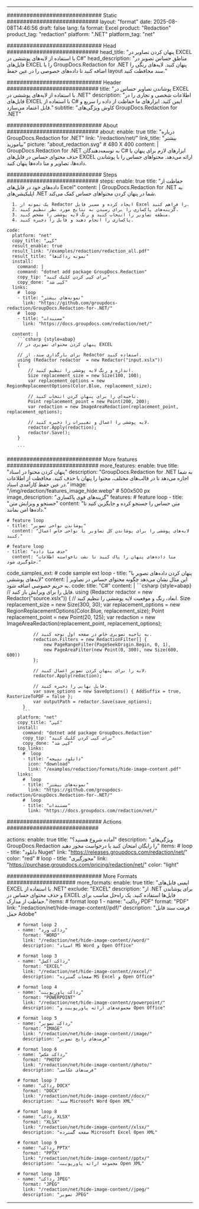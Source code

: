 
---
############################# Static ############################
layout: "format"
date:  2025-08-08T14:46:56
draft: false
lang: fa
format: Excel
product: "Redaction"
product_tag: "redaction"
platform: ".NET"
platform_tag: "net"

############################# Head ############################
head_title: "پنهان کردن تصاویر در EXCEL با استفاده از لایه‌های پوششی در C#"
head_description: "مناطق حساس تصویر در فایل‌های EXCEL را با GroupDocs.Redaction for .NET پنهان کنید. لایه‌های رنگی را اضافه کنید تا داده‌های خصوصی را در عین حفظ layout سند محافظت کنید."

############################# Header ############################
title: "پوشاندن تصاویر حساس در EXCEL با استفاده از لایه‌های پوششی در .NET" 
description: "اطلاعات شخصی و تجاری را در فایل‌های EXCEL با استفاده از C# ایمن کنید. ابزارهای ما حفاظت از داده را سریع و قابل اعتماد می‌سازد."
subtitle: "کاوش ویژگی‌های GroupDocs.Redaction for .NET" 

############################# About ############################
about:
    enable: true
    title: "درباره GroupDocs.Redaction for .NET"
    link: "/redaction/net/"
    link_title: "بیشتر بیاموزید"
    picture: "about_redaction.svg" # 480 X 400
    content: |
       GroupDocs.Redaction for .NET به توسعه‌دهندگان C# ابزارهای لازم برای پنهان یا حذف محتوای حساس در فایل‌های EXCEL ارائه می‌دهد. محتواهای حساس را با پوشاندن داده‌ها، تصاویر و متا داده‌ها پنهان کنید.

############################# Steps ############################
steps:
    enable: true
    title: "حفاظت از داده‌های خود در فایل‌های Excel"
    content: |
      GroupDocs.Redaction for .NET به اپلیکیشن‌های .NET شما در پنهان کردن محتواهای حساس کمک می‌کند.
      
      1. یک نمونه از Redactor ایجاد کرده و مسیر فایل Excel را فراهم کنید.
      2. گزینه‌های پاکسازی را برای رسیدن به نتایج مورد نظر تنظیم کنید.
      3. منطقه تصاویر را انتخاب کنید و رنگ لایه پوششی را مشخص کنید.
      4. پاکسازی را انجام دهید و فایل را ذخیره کنید.
   
    code:
      platform: "net"
      copy_title: "کپی"
      result_enable: true
      result_link: "/examples/redaction/redaction_all.pdf"
      result_title: "نمونه رداکت‌ها"
      install:
        command: |
        command: "dotnet add package GroupDocs.Redaction"
        copy_tip: "برای کپی کردن کلیک کنید"
        copy_done: "کپی شد"
      links:
        #  loop
        - title: "نمونه‌های بیشتر"
          link: "https://github.com/groupdocs-redaction/GroupDocs.Redaction-for-.NET/"
        #  loop
        - title: "مستندات"
          link: "https://docs.groupdocs.com/redaction/net/"
          
      content: |
        ```csharp {style=abap}
        // پنهان کردن محتوای تصویری در EXCEL

        // برای بارگذاری سند، از Redactor استفاده کنید.
        using (Redactor redactor  = new Redactor("input.xslx"))
        {
            // اندازه و رنگ لایه پوششی را تنظیم کنید.
            Size replacement_size = new Size(100, 100);
            var replacement_options = new RegionReplacementOptions(Color.Blue, replacement_size);

            // ناحیه‌ای را برای پنهان کردن انتخاب کنید.
            Point replacement_point = new Point(200, 200);
            var redaction = new ImageAreaRedaction(replacement_point, replacement_options);
            
            // لایه پوششی را اعمال و تغییرات را ذخیره کنید.
            redactor.Apply(redaction);
            redactor.Save();
        }
        
        ```            


############################# More features ############################
more_features:
  enable: true
  title: "پنهان کردن محتوا در اسناد"
  description: "GroupDocs.Redaction for .NET به شما اجازه می‌دهد تا در قالب‌های مختلف، محتوا را پنهان یا حذف کنید. محافظت از اطلاعات در عین حفظ کارآمدی اسناد."
  image: "/img/redaction/features_image_hide.webp" # 500x500 px
  image_description: "گزینه‌های قوی پاکسازی"
  features:
    # feature loop
    - title: "جستجو و ویرایش متن"
      content: "متن حساس را جستجو کرده و جایگزین کنید تا داده‌ها امن بمانند."

    # feature loop
    - title: "پوشاندن نواحی تصویر"
      content: "لایه‌های پوششی را برای پوشاندن کل تصاویر یا نواحی خاص اعمال کنید."

    # feature loop
    - title: "حذف متا داده"
      content: "متا داده‌های پنهان را پاک کنید تا نشت ناخواسته اطلاعات جلوگیری شود."
      
  code_samples_ext:
    # code sample ext loop
    - title: "پنهان کردن داده‌های تصویر با لایه‌های پوششی"
      content: |
        این مثال نشان می‌دهد چگونه محتوای حساس در تصاویر به حریم خصوصی اضافه شود.
      code:
        title: "C#"
        content: |
          ```csharp {style=abap}
          //  فایل را برای ویرایش باز کنید.
          using (Redactor redactor  = new Redactor("source.xslx"))
          {
              // ابعاد، رنگ و موقعیت لایه پوششی را تنظیم کنید.
              Size replacement_size = new Size(300, 30);
              var replacement_options = new RegionReplacementOptions(Color.Blue, replacement_size);
              Point replacement_point = new Point(20, 125);
              var redaction = new ImageAreaRedaction(replacement_point, replacement_options);
 
              // به ناحیه تصویری خاص در صفحه اول توجه کنید.
              redaction.Filters = new RedactionFilter[] {
                  new PageRangeFilter(PageSeekOrigin.Begin, 0, 1),
                  new PageAreaFilter(new Point(0, 300), new Size(600, 600))
              };

              // لایه را برای پنهان کردن تصویر اعمال کنید.
              redactor.Apply(redaction);

              // فایل نهایی را ذخیره کنید.
              var save_options = new SaveOptions() { AddSuffix = true, RasterizeToPDF = false };
              var outputPath = redactor.Save(save_options);
          }
          ```
        platform: "net"
        copy_title: "کپی"
        install:
          command: "dotnet add package GroupDocs.Redaction"
          copy_tip: "برای کپی کردن کلیک کنید"
          copy_done: "کپی شد"
        top_links:
          #  loop
          - title: "دانلود نتیجه"
            icon: "download"
            link: "/examples/redaction/formats/hide-image-content.pdf"
        links:
          #  loop
          - title: "نمونه‌های بیشتر"
            link: "https://github.com/groupdocs-redaction/GroupDocs.Redaction-for-.NET/"
          #  loop
          - title: "مستندات"
            link: "https://docs.groupdocs.com/redaction/net/"


############################# Actions ############################

actions:
  enable: true
  title: "آماده شروع هستید؟"
  description: "ویژگی‌های GroupDocs.Redaction را رایگان امتحان کنید یا درخواست مجوز دهید"
  items:
    #  loop
    - title: "دانلود Nuget"
      link: "https://releases.groupdocs.com/redaction/net/"
      color: "red"
        #  loop
    - title: "مجوزگیری"
      link: "https://purchase.groupdocs.com/pricing/redaction/net/"
      color: "light"


############################# More Formats #####################
more_formats:
    enable: true
    title: "ایمنی فایل‌های EXCEL با استفاده از .NET"
    exclude: "EXCEL"
    description: "از .NET برای پوشاندن و حذف محتوای حساس در EXCEL فایل‌ها استفاده کنید. یک راه‌حل مناسب برای حفاظت از مدارک."
    items: 
        # format loop 1
        - name: "رداکت PDF"
          format: "PDF"
          link: "/redaction/net/hide-image-content//pdf/"
          description: "فرمت سند قابل حمل Adobe"

        # format loop 2
        - name: "رداکت ورد"
          format: "WORD"
          link: "/redaction/net/hide-image-content//word/"
          description: "اسناد MS Word و Open Office"
          
        # format loop 3
        - name: "رداکت اکسل"
          format: "EXCEL"
          link: "/redaction/net/hide-image-content//excel/"
          description: "صفحات گسترده MS Excel و Open Office"

        # format loop 4
        - name: "رداکت پاورپوینت"
          format: "POWERPOINT"
          link: "/redaction/net/hide-image-content//powerpoint/"
          description: "مجموعه‌های ارائه پاورپوینت و Open Office"

        # format loop 5
        - name: "رداکت تصویر"
          format: "IMAGE"
          link: "/redaction/net/hide-image-content//image/"
          description: "فرمت‌های رایج تصویر"

        # format loop 6
        - name: "رداکت عکس"
          format: "PHOTO"
          link: "/redaction/net/hide-image-content//photo/"
          description: "فرمت‌های عکاسی"

        # format loop 7
        - name: "رداکت DOCX"
          format: "DOCX"
          link: "/redaction/net/hide-image-content//docx/"
          description: "سند Microsoft Word Open XML"
          
        # format loop 8
        - name: "رداکت XLSX"
          format: "XLSX"
          link: "/redaction/net/hide-image-content//xlsx/"
          description: "صفحه گسترده Microsoft Excel Open XML"
          
        # format loop 9
        - name: "رداکت PPTX"
          format: "PPTX"
          link: "/redaction/net/hide-image-content//pptx/"
          description: "مجموعه ارائه پاورپوینت Open XML"

        # format loop 10
        - name: "رداکت JPEG"
          format: "JPEG"
          link: "/redaction/net/hide-image-content//jpeg/"
          description: "تصویر JPEG"


---